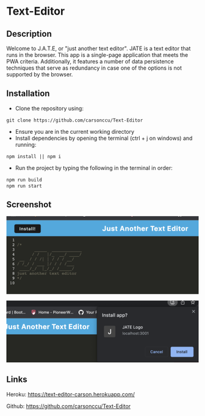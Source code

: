 # Text-Editor

## Description
Welcome to J.A.T.E, or "just another text editor". JATE is a text editor that runs in the browser. This app is a single-page application that meets the PWA criteria. Additionally, it features a number of data persistence techniques that serve as redundancy in case one of the options is not supported by the browser.

## Installation
* Clone the repository using:
```
git clone https://github.com/carsonccu/Text-Editor
```
* Ensure you are in the current working directory
* Install dependencies by opening the terminal (ctrl + j on windows) and running:
```
npm install || npm i
```
* Run the project by typing the following in the terminal in order:
```
npm run build 
npm run start
```
## Screenshot

![Text Editor Main Screen](Assets/screenshot.png)

![Install](Assets/screen.png)

## Links

Heroku: https://text-editor-carson.herokuapp.com/

Github: https://github.com/carsonccu/Text-Editor

